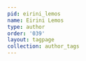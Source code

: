 ```yaml
---
pid: eirini_lemos
name: Eirini Lemos
type: author
order: '039'
layout: tagpage
collection: author_tags
---
```

